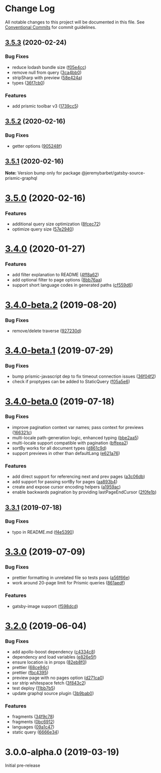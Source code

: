 # Change Log

All notable changes to this project will be documented in this file.
See [Conventional Commits](https://conventionalcommits.org) for commit guidelines.

## [3.5.3](https://github.com/birkir/gatsby-source-prismic-graphql/compare/v3.5.2...v3.5.3) (2020-02-24)

### Bug Fixes

- reduce lodash bundle size ([f05e4cc](https://github.com/birkir/gatsby-source-prismic-graphql/commit/f05e4cc))
- remove null from query ([3ca4bb0](https://github.com/birkir/gatsby-source-prismic-graphql/commit/3ca4bb0))
- stripSharp with preview ([58e424a](https://github.com/birkir/gatsby-source-prismic-graphql/commit/58e424a))
- types ([36f7cb0](https://github.com/birkir/gatsby-source-prismic-graphql/commit/36f7cb0))

### Features

- add prismic toolbar v3 ([1739cc5](https://github.com/birkir/gatsby-source-prismic-graphql/commit/1739cc5))

## [3.5.2](https://github.com/birkir/gatsby-source-prismic-graphql/compare/v3.5.1...v3.5.2) (2020-02-16)

### Bug Fixes

- getter options ([905248f](https://github.com/birkir/gatsby-source-prismic-graphql/commit/905248ff378ed8ca26dc620159115b36017d79ce))

## [3.5.1](https://github.com/birkir/gatsby-source-prismic-graphql/compare/v3.5.0...v3.5.1) (2020-02-16)

**Note:** Version bump only for package @jeremybarbet/gatsby-source-prismic-graphql

# [3.5.0](https://github.com/birkir/gatsby-source-prismic-graphql/compare/v3.4.0...v3.5.0) (2020-02-16)

### Features

- additional query size optimization ([8fcec72](https://github.com/birkir/gatsby-source-prismic-graphql/commit/8fcec72))
- optimize query size ([57e2940](https://github.com/birkir/gatsby-source-prismic-graphql/commit/57e2940))

# [3.4.0](https://github.com/birkir/gatsby-source-prismic-graphql/compare/v3.4.0-beta.2...v3.4.0) (2020-01-27)

### Features

- add filter explanation to README ([4ff8a62](https://github.com/birkir/gatsby-source-prismic-graphql/commit/4ff8a62))
- add optional filter to page options ([8bb76aa](https://github.com/birkir/gatsby-source-prismic-graphql/commit/8bb76aa))
- support short language codes in generated paths ([cf559d6](https://github.com/birkir/gatsby-source-prismic-graphql/commit/cf559d6))

# [3.4.0-beta.2](https://github.com/birkir/gatsby-source-prismic-graphql/compare/v3.4.0-beta.1...v3.4.0-beta.2) (2019-08-20)

### Bug Fixes

- remove/delete traverse ([927230d](https://github.com/birkir/gatsby-source-prismic-graphql/commit/927230d))

# [3.4.0-beta.1](https://github.com/birkir/gatsby-source-prismic-graphql/compare/v3.4.0-beta.0...v3.4.0-beta.1) (2019-07-29)

### Bug Fixes

- bump prismic-javascript dep to fix timeout connection issues ([36f04f2](https://github.com/birkir/gatsby-source-prismic-graphql/commit/36f04f2))
- check if proptypes can be added to StaticQuery ([f05a5e6](https://github.com/birkir/gatsby-source-prismic-graphql/commit/f05a5e6))

# [3.4.0-beta.0](https://github.com/birkir/gatsby-source-prismic-graphql/compare/v3.3.1...v3.4.0-beta.0) (2019-07-18)

### Bug Fixes

- improve pagination context var names; pass context for previews ([166321c](https://github.com/birkir/gatsby-source-prismic-graphql/commit/166321c))
- multi-locale path-generation logic, enhanced typing ([bbe2aa5](https://github.com/birkir/gatsby-source-prismic-graphql/commit/bbe2aa5))
- multi-locale support compatible with pagination ([bffeea2](https://github.com/birkir/gatsby-source-prismic-graphql/commit/bffeea2))
- sortBy works for all document types ([d861c9d](https://github.com/birkir/gatsby-source-prismic-graphql/commit/d861c9d))
- support previews in other than defaultLang ([e621a76](https://github.com/birkir/gatsby-source-prismic-graphql/commit/e621a76))

### Features

- add direct support for referencing next and prev pages ([a3c06db](https://github.com/birkir/gatsby-source-prismic-graphql/commit/a3c06db))
- add support for passing sortBy for pages ([aa893b4](https://github.com/birkir/gatsby-source-prismic-graphql/commit/aa893b4))
- create and expose cursor encoding helpers ([a1959ac](https://github.com/birkir/gatsby-source-prismic-graphql/commit/a1959ac))
- enable backwards pagination by providing lastPageEndCursor ([2f0fe1b](https://github.com/birkir/gatsby-source-prismic-graphql/commit/2f0fe1b))

## [3.3.1](https://github.com/birkir/gatsby-source-prismic-graphql/compare/v3.3.0...v3.3.1) (2019-07-18)

### Bug Fixes

- typo in README.md ([f4e5390](https://github.com/birkir/gatsby-source-prismic-graphql/commit/f4e5390))

# [3.3.0](https://github.com/birkir/gatsby-source-prismic-graphql/compare/v3.2.0...v3.3.0) (2019-07-09)

### Bug Fixes

- prettier formatting in unrelated file so tests pass ([a56f66e](https://github.com/birkir/gatsby-source-prismic-graphql/commit/a56f66e))
- work around 20-page limit for Prismic queries ([861aedf](https://github.com/birkir/gatsby-source-prismic-graphql/commit/861aedf))

### Features

- gatsby-image support ([f598dcd](https://github.com/birkir/gatsby-source-prismic-graphql/commit/f598dcd))

# [3.2.0](https://github.com/birkir/gatsby-source-prismic-graphql/compare/v3.0.0-alpha.0...v3.2.0) (2019-06-04)

### Bug Fixes

- add apollo-boost dependency ([c4334c8](https://github.com/birkir/gatsby-source-prismic-graphql/commit/c4334c8))
- dependency and load variables ([e826e5f](https://github.com/birkir/gatsby-source-prismic-graphql/commit/e826e5f))
- ensure location is in props ([82eb8f0](https://github.com/birkir/gatsby-source-prismic-graphql/commit/82eb8f0))
- prettier ([68ce94c](https://github.com/birkir/gatsby-source-prismic-graphql/commit/68ce94c))
- prettier ([fbc4395](https://github.com/birkir/gatsby-source-prismic-graphql/commit/fbc4395))
- preview page with no pages option ([d271ca0](https://github.com/birkir/gatsby-source-prismic-graphql/commit/d271ca0))
- ssr strip whitespace fetch ([3f843c2](https://github.com/birkir/gatsby-source-prismic-graphql/commit/3f843c2))
- test deploy ([11bb7b5](https://github.com/birkir/gatsby-source-prismic-graphql/commit/11bb7b5))
- update graphql source plugin ([3b9bab0](https://github.com/birkir/gatsby-source-prismic-graphql/commit/3b9bab0))

### Features

- fragments ([34f9c78](https://github.com/birkir/gatsby-source-prismic-graphql/commit/34f9c78))
- fragments ([0bc6912](https://github.com/birkir/gatsby-source-prismic-graphql/commit/0bc6912))
- languages ([09a1c47](https://github.com/birkir/gatsby-source-prismic-graphql/commit/09a1c47))
- static query ([6666e34](https://github.com/birkir/gatsby-source-prismic-graphql/commit/6666e34))

# 3.0.0-alpha.0 (2019-03-19)

Initial pre-release
